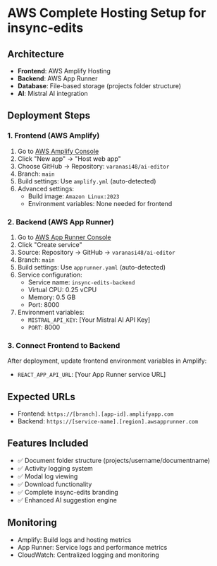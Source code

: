 # AWS Complete Hosting Setup for insync-edits

## Architecture
- **Frontend**: AWS Amplify Hosting
- **Backend**: AWS App Runner
- **Database**: File-based storage (projects folder structure)
- **AI**: Mistral AI integration

## Deployment Steps

### 1. Frontend (AWS Amplify)
1. Go to [AWS Amplify Console](https://console.aws.amazon.com/amplify/)
2. Click "New app" → "Host web app"
3. Choose GitHub → Repository: `varanasi48/ai-editor`
4. Branch: `main`
5. Build settings: Use `amplify.yml` (auto-detected)
6. Advanced settings:
   - Build image: `Amazon Linux:2023`
   - Environment variables: None needed for frontend

### 2. Backend (AWS App Runner)
1. Go to [AWS App Runner Console](https://console.aws.amazon.com/apprunner/)
2. Click "Create service"
3. Source: Repository → GitHub → `varanasi48/ai-editor`
4. Branch: `main`
5. Build settings: Use `apprunner.yaml` (auto-detected)
6. Service configuration:
   - Service name: `insync-edits-backend`
   - Virtual CPU: 0.25 vCPU
   - Memory: 0.5 GB
   - Port: 8000
7. Environment variables:
   - `MISTRAL_API_KEY`: [Your Mistral AI API Key]
   - `PORT`: 8000

### 3. Connect Frontend to Backend
After deployment, update frontend environment variables in Amplify:
- `REACT_APP_API_URL`: [Your App Runner service URL]

## Expected URLs
- Frontend: `https://[branch].[app-id].amplifyapp.com`
- Backend: `https://[service-name].[region].awsapprunner.com`

## Features Included
- ✅ Document folder structure (projects/username/documentname)
- ✅ Activity logging system
- ✅ Modal log viewing
- ✅ Download functionality
- ✅ Complete insync-edits branding
- ✅ Enhanced AI suggestion engine

## Monitoring
- Amplify: Build logs and hosting metrics
- App Runner: Service logs and performance metrics
- CloudWatch: Centralized logging and monitoring
